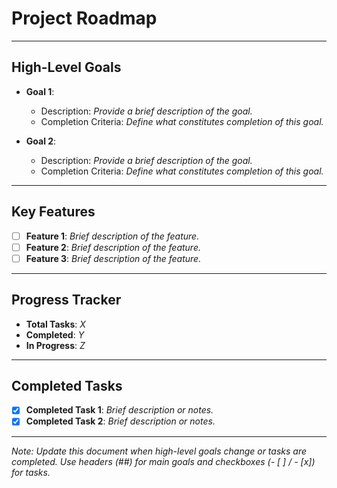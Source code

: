 # Project Roadmap

---

## High-Level Goals

- **Goal 1**:
  - Description: *Provide a brief description of the goal.*
  - Completion Criteria: *Define what constitutes completion of this goal.*

- **Goal 2**:
  - Description: *Provide a brief description of the goal.*
  - Completion Criteria: *Define what constitutes completion of this goal.*

---

## Key Features

- [ ] **Feature 1**: *Brief description of the feature.*
- [ ] **Feature 2**: *Brief description of the feature.*
- [ ] **Feature 3**: *Brief description of the feature.*

---

## Progress Tracker

- **Total Tasks**: *X*
- **Completed**: *Y*
- **In Progress**: *Z*

---

## Completed Tasks

- [x] **Completed Task 1**: *Brief description or notes.*
- [x] **Completed Task 2**: *Brief description or notes.*

---

*Note: Update this document when high-level goals change or tasks are completed. Use headers (##) for main goals and checkboxes (- [ ] / - [x]) for tasks.*

